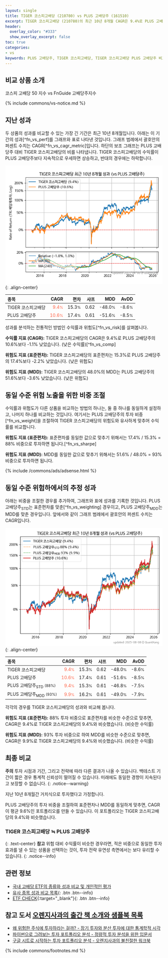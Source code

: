```yaml
---
layout: single
title: TIGER 코스피고배당 (210780) vs PLUS 고배당주 (161510)
excerpt: TIGER 코스피고배당 (210780)의 최근 10년 8개월 CAGR은 9.4%로 PLUS 고배당주 (161510)의 10.6%보다 -1.1% 낮았습니다.
header:
  overlay_color: "#333"
  show_overlay_excerpt: false
toc: true
categories:
- vs
keywords: PLUS 고배당주, TIGER 코스피고배당, TIGER 코스피고배당 PLUS 고배당주 비교, 210780, 161510, 210780 210780 비교
---
```


## 비교 상품 소개


코스피 고배당 50 지수 vs FnGuide 고배당주지수



{% include commons/vs-notice.md %}

## 지난 성과

두 상품의 성과를 비교할 수 있는 가장 긴 기간은 최근 10년 8개월입니다. 아래는 이 기간의 성과[^fn_vs_perf]를 그래프와 표로 나타낸 것입니다.
그래프 범례에서 괄호안의 퍼센트 수치는 CAGR[^fn_vs_cagr_metric]입니다.
하단의 보조 그래프는 PLUS 고배당주 대비 TIGER 코스피고배당의 비를 나타냅니다.
TIGER 코스피고배당의 수익률이 PLUS 고배당주보다 지속적으로 우세하면 상승하고, 반대의 경우에는 하락합니다.

![TIGER 코스피고배당](/vs/images/210780-vs-161510_dual.png){: .align-center}

| **종목** | **CAGR** | **편차** | **샤프** | **MDD** | **AvDD** |
| :------------ | ------: | -----------: | -------: | ------: | -------: |
| TIGER 코스피고배당 | <span style="color: tomato">9.4<small>%</small></span> | 15.3<small>%</small> | 0.62 | -48.0<small>%</small> | -8.6<small>%</small> |
| PLUS 고배당주 | <span style="color: tomato">10.6<small>%</small></span> | 17.4<small>%</small> | 0.61 | -51.6<small>%</small> | -8.5<small>%</small> |

<!-- more -->


성과를 분석하는 전통적인 방법인 수익률과 위험도[^fn_vs_risk]를 살펴봅니다.

**수익률 지표 (CAGR):** TIGER 코스피고배당의 CAGR은 9.4%로 PLUS 고배당주의 10.6%보다 -1.1% 낮았습니다. (낮은 수익률)[^fn_vs_comp]

**위험도 지표 (표준편차):** TIGER 코스피고배당의 표준편차는 15.3%로 PLUS 고배당주의 17.4%보다 -2.2% 낮았습니다. (낮은 위험도)

**위험도 지표 (MDD):** TIGER 코스피고배당의 48.0%의 MDD는 PLUS 고배당주의 51.6%보다 -3.6% 낮았습니다. (낮은 위험도)



## 동일 수준 위험 노출을 위한 비중 조절

수익률과 위험도가 다른 상품을 비교하는 방법의 하나는, 둘 중 하나를 동일하게 설정하고, 나머지 하나를 비교하는 것입니다.
여기서는 PLUS 고배당주의 투자 비중[^fn_vs_weight]을 조절하여 TIGER 코스피고배당의 위험도와 유사하게 맞추어 수익률를 비교합니다.

**위험도 지표 (표준편차):** 표준편차를 동일한 값으로 맞추기 위해서는 17.4% / 15.3% = 88% 비중으로 투자하면 됩니다.[^fn_vs_sharpe]

**위험도 지표 (MDD):** MDD를 동일한 값으로 맞추기 위해서는 51.6% / 48.0% = 93% 비중으로 투자하면 됩니다.


{% include /commons/ads/adsense.html %}



## 동일 수준 위험하에서의 추정 성과

아래는 비중을 조절한 경우를 추가하여, 그래프와 표에 성과를 기록한 것입니다.
PLUS 고배당주<sub>STD</sub>는 표준편차를 맞춘[^fn_vs_weighting] 경우이고, PLUS 고배당주<sub>MDD</sub>는 MDD를 맞춘 경우입니다.
앞에서와 같이 그래프 범례에서 괄호안의 퍼센트 수치는 CAGR입니다.


![TIGER 코스피고배당](/vs/images/210780-vs-161510.png){: .align-center}



| **종목** | **CAGR** | **편차** | **샤프** | **MDD** | **AvDD** |
| :------------ | ------: | -----------: | -------: | ------: | -------: |
| TIGER 코스피고배당 | <span style="color: tomato">9.4<small>%</small></span> | 15.3<small>%</small> | 0.62 | -48.0<small>%</small> | -8.6<small>%</small> |
| PLUS 고배당주 | <span style="color: tomato">10.6<small>%</small></span> | 17.4<small>%</small> | 0.61 | -51.6<small>%</small> | -8.5<small>%</small> |
| PLUS 고배당주<sub>STD</sub> <small>(88%)</small> | <span style="color: tomato">9.4<small>%</small></span> | 15.3<small>%</small> | 0.61 | -46.8<small>%</small> | -7.5<small>%</small> |
| PLUS 고배당주<sub>MDD</sub> <small>(93%)</small> | <span style="color: tomato">9.9<small>%</small></span> | 16.2<small>%</small> | 0.61 | -49.0<small>%</small> | -7.9<small>%</small> |



각각의 경우를 TIGER 코스피고배당의 성과와 비교해 봅니다.

**위험도 지표 (표준편차):** 88% 투자 비중으로 표준편차를 비슷한 수준으로 맞추면, CAGR은 9.4%로 TIGER 코스피고배당의 9.4%와 비슷했습니다. (비슷한 수익률)

**위험도 지표 (MDD):** 93% 투자 비중으로 하여 MDD를 비슷한 수준으로 맞추면, CAGR은 9.9%로 TIGER 코스피고배당의 9.4%와 비슷했습니다. (비슷한 수익률)




## 최종 비교

**주의** 투자 시점과 기간, 그리고 전략에 따라 다른 결과가 나올 수 있습니다. 백테스트 기간이 짧은 경우 통계적 신뢰성이 떨어질 수 있습니다. 미래에도 동일한 경향이 지속된다고 보장할 수 없습니다.
{: .notice--warning}

지난 10년 8개월간 거치식으로 투자했다고 가정합니다.

PLUS 고배당주의 투자 비중을 조절하여 표준편차나 MDD를 동일하게 맞추면, CAGR이 평균 9.6%인 포트폴리오를 만들 수 있습니다.
이 포트폴리오는 TIGER 코스피고배당의 9.4%와 비슷했습니다.

### TIGER 코스피고배당 ≒ PLUS 고배당주
{: .text-center}
**참고** 위험 대비 수익률이 비슷한 경우라면, 적은 비중으로 동일한 투자 효과를 낼 수 있는 상품을 선택하는 것이, 투자 전략 유연성 측면에서는 보다 유리할 수 있습니다.
{: .notice--info}


## 관련 정보

- [국내 고배당 ETF의 종류와 성과 비교 및 개인적인 평가](https://kongdori.tistory.com/158)
- [유사 종목 성과 비교 목록](/vs/){: .btn .btn--info}
- [ETF CHECK](https://www.etfcheck.co.kr/mobile/etpitem/161510/compare?compCode%5B%5D=210780){:target="_blank"}{: .btn .btn--info}


## 참고 도서 [오렌지사과의 출간 책 소개와 샘플북 목록](https://kongdori.tistory.com/691)

- [왜 위험한 주식에 투자하라는 걸까? - 장기 투자와 분산 투자에 대한 통계학적 시각](https://kongdori.tistory.com/421)
- [파이썬으로 그려보는 투자 포트폴리오 분석  - 정량적 투자 분석을 위한 입문서](https://kongdori.tistory.com/643)
- [구글 시트로 시작하는 투자 포트폴리오 분석 - 오렌지사과의 불친절한 워크북](https://kongdori.tistory.com/449)

{% include commons/footnotes.md %}